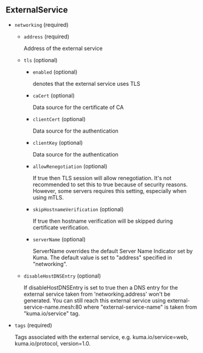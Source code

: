## ExternalService

- `networking` (required)    
    
    - `address` (required)
    
        Address of the external service    
    
    - `tls` (optional)    
        
        - `enabled` (optional)
        
            denotes that the external service uses TLS    
        
        - `caCert` (optional)
        
            Data source for the certificate of CA    
        
        - `clientCert` (optional)
        
            Data source for the authentication    
        
        - `clientKey` (optional)
        
            Data source for the authentication    
        
        - `allowRenegotiation` (optional)
        
            If true then TLS session will allow renegotiation.
            It's not recommended to set this to true because of security reasons.
            However, some servers requires this setting, especially when using
            mTLS.    
        
        - `skipHostnameVerification` (optional)
        
            If true then hostname verification will be skipped during certificate verification.    
        
        - `serverName` (optional)
        
            ServerName overrides the default Server Name Indicator set by Kuma.
            The default value is set to "address" specified in "networking".    
    
    - `disableHostDNSEntry` (optional)
    
        If disableHostDNSEntry is set to true then a DNS entry for the external
        service taken from 'networking.address' won't be generated.
        You can still reach this external service using
        external-service-name.mesh:80 where "external-service-name" is taken from
        "kuma.io/service" tag.

- `tags` (required)

    Tags associated with the external service,
    e.g. kuma.io/service=web, kuma.io/protocol, version=1.0.

